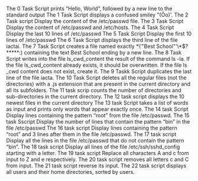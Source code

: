 The 0 Task Script prints “Hello, World”, followed by a new line to the standard output
The 1 Task Script displays a confused smiley "(Ôo)'.
The 2 Task script Display the content of the /etc/passwd file.
The 3 Task Script Display the content of /etc/passwd and /etc/hosts.
The 4 Task Script Display the last 10 lines of /etc/passwd
The 5 Task Script Display the first 10 lines of /etc/passwd
The 6 Task Script displays the third line of the file iactai.
The 7 Task Script creates a file named exactly \*\\'"Best School"\'\\*$\?\*\*\*\*\*:) containing the text Best School ending by a new line.
The 8 Task  Script  writes into the file ls_cwd_content the result of the command ls -la. If the file ls_cwd_content already exists, it should be overwritten. If the file ls _cwd content does not exist, create it.
The 9 Taskk Script  duplicates the last line of the file iacta.
The 10 Task Script deletes all the regular files (not the directories) with a .js extension that are present in the current directory and all its subfolders.
The 11 task scrip counts the number of directories and sub-directories in the current directory.
The 12 task  script  displays the 10 newest files in the current directory
The 13 task Script takes a list of words as input and prints only words that appear exactly once.
The 14 task Script Display lines containing the pattern “root” from the file /etc/passwd.
The 15 task Sscript Display the number of lines that contain the pattern “bin” in the file /etc/passwd
The 16 task script Display lines containing the pattern “root” and 3 lines after them in the file /etc/passwd.
The 17 task script Display all the lines in the file /etc/passwd that do not contain the pattern “bin”.
The 18 task script Display all lines of the file /etc/ssh/sshd_config starting with a letter.
The 19 task script Replace all characters A and c from input to Z and e respectively.
The 20 task  script removes all letters c and C from input.
The 21 task script reverse its input.
The 22 task script displays all users and their home directories, sorted by users.
